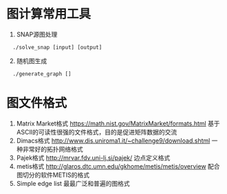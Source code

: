 # 图计算常用工具

1. SNAP源图处理
```
  ./solve_snap [input] [output]
```

2. 随机图生成
```
  ./generate_graph []
```

# 图文件格式

1.  Matrix Market格式  <https://math.nist.gov/MatrixMarket/formats.html>
    基于ASCII的可读性很强的文件格式，目的是促进矩阵数据的交流
2.  Dimacs格式 <http://www.dis.uniroma1.it/~challenge9/download.shtml>
    一种非常好的拓扑网络格式   
3.  Pajek格式 <http://mrvar.fdv.uni-lj.si/pajek/>
    边点定义格式
4.  metis格式 <http://glaros.dtc.umn.edu/gkhome/metis/metis/overview>
    配合图切分的软件METIS的格式
5.  Simple edge list
    最最广泛和普遍的图格式

